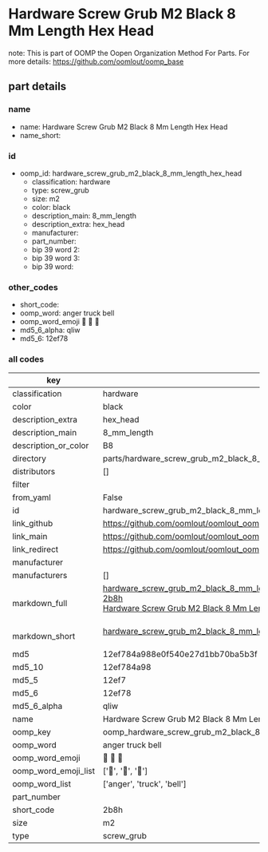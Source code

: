 # Hardware Screw Grub M2 Black 8 Mm Length Hex Head  

note: This is part of OOMP the Oopen Organization Method For Parts. For more details: https://github.com/oomlout/oomp_base

##  part details
  







### name
* name: Hardware Screw Grub M2 Black 8 Mm Length Hex Head
* name_short: 
### id
* oomp_id: hardware_screw_grub_m2_black_8_mm_length_hex_head
  * classification: hardware
  * type: screw_grub
  * size: m2
  * color: black
  * description_main: 8_mm_length
  * description_extra: hex_head
  * manufacturer: 
  * part_number: 
  * bip 39 word 2: 
  * bip 39 word 3: 
  * bip 39 word: 

### other_codes
* short_code: 
* oomp_word: anger truck bell
* oomp_word_emoji :anger: :truck: :bell:
* md5_6_alpha: qliw
* md5_6: 12ef78









### all codes 
| key | value |  
| --- | --- |  
| classification | hardware |  
| color | black |  
| description_extra | hex_head |  
| description_main | 8_mm_length |  
| description_or_color | B8 |  
| directory | parts/hardware_screw_grub_m2_black_8_mm_length_hex_head |  
| distributors | [] |  
| filter |  |  
| from_yaml | False |  
| id | hardware_screw_grub_m2_black_8_mm_length_hex_head |  
| link_github | https://github.com/oomlout/oomlout_oomp_version_1_messy/tree/main/parts/hardware_screw_grub_m2_black_8_mm_length_hex_head |  
| link_main | https://github.com/oomlout/oomlout_oomp_version_1_messy/tree/main/parts/hardware_screw_grub_m2_black_8_mm_length_hex_head |  
| link_redirect | https://github.com/oomlout/oomlout_oomp_version_1_messy/tree/main/parts/hardware_screw_grub_m2_black_8_mm_length_hex_head |  
| manufacturer |  |  
| manufacturers | [] |  
| markdown_full | [hardware_screw_grub_m2_black_8_mm_length_hex_head](none)<br>[2b8h](none)<br>[Hardware Screw Grub M2 Black 8 Mm Length Hex Head](none)<br><br> |  
| markdown_short | [hardware_screw_grub_m2_black_8_mm_length_hex_head](none)<br><br> |  
| md5 | 12ef784a988e0f540e27d1bb70ba5b3f |  
| md5_10 | 12ef784a98 |  
| md5_5 | 12ef7 |  
| md5_6 | 12ef78 |  
| md5_6_alpha | qliw |  
| name | Hardware Screw Grub M2 Black 8 Mm Length Hex Head |  
| oomp_key | oomp_hardware_screw_grub_m2_black_8_mm_length_hex_head |  
| oomp_word | anger truck bell |  
| oomp_word_emoji | :anger: :truck: :bell: |  
| oomp_word_emoji_list | [':anger:', ':truck:', ':bell:'] |  
| oomp_word_list | ['anger', 'truck', 'bell'] |  
| part_number |  |  
| short_code | 2b8h |  
| size | m2 |  
| type | screw_grub |  
